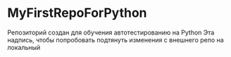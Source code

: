 # MyFirstRepoForPython
Репозиторий создан для обучения автотестированию на Python
Эта надпись, чтобы попробовать подтянуть изменения с внешнего репо на локальный
